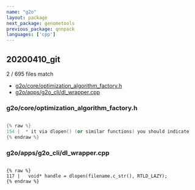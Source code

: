 ```yaml
---
name: "g2o"
layout: package
next_package: genometools
previous_package: qnnpack
languages: ['cpp']
---
```

## 20200410_git
2 / 695 files match

 - [g2o/core/optimization_algorithm_factory.h](#g2ocoreoptimization_algorithm_factoryh)
 - [g2o/apps/g2o_cli/dl_wrapper.cpp](#g2oappsg2o_clidl_wrappercpp)

### g2o/core/optimization_algorithm_factory.h

```cpp

{% raw %}
154 |  * it via dlopen() (or similar functions) you should indicate
{% endraw %}

```
### g2o/apps/g2o_cli/dl_wrapper.cpp

```

{% raw %}
117 |   void* handle = dlopen(filename.c_str(), RTLD_LAZY);
{% endraw %}

```